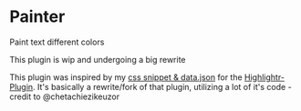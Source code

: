 # Painter
Paint text different colors

This plugin is wip and undergoing a big rewrite

This plugin was inspired by my [css snippet & data.json](https://github.com/chetachiezikeuzor/Highlightr-Plugin/issues/61) for the [Highlightr-Plugin](https://github.com/chetachiezikeuzor/Highlightr-Plugin).
It's basically a rewrite/fork of that plugin, utilizing a lot of it's code - credit to @chetachiezikeuzor